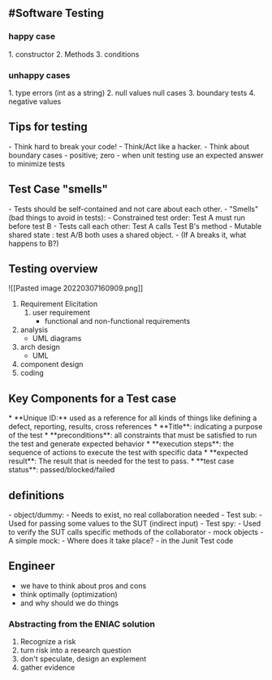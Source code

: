 
<h2> #Software Testing </h2>
<h3>happy case</h3>
1. constructor
2. Methods
3. conditions

<h3>unhappy cases</h3>
1. type errors (int as a string)
2. null values null cases
3. boundary tests
4. negative values

<h2>Tips for testing</h2>
- Think hard to break your code!
	- Think/Act like a hacker.
- Think about boundary cases
	- positive; zero
- when unit testing use an expected answer to minimize tests

<h2>Test Case "smells" </h2>
- Tests should be self-contained and not care about each other.
- "Smells" (bad things to avoid in tests):
	- Constrained test order: Test A must run before test B
- Tests call each other: Test A calls Test B's method
- Mutable shared state : test A/B both uses a shared object.
	- (If A breaks it, what happens to B?)




<h2>Testing overview</h2>
![[Pasted image 20220307160909.png]]

1. Requirement Elicitation
	1. user requirement
		- functional and non-functional requirements
2. analysis
	- UML diagrams
3. arch design
	- UML
4. component design
5. coding

<h2>Key Components for a Test case</h2>
* **Unique ID:** used as a reference for all kinds of things like defining a defect, reporting, results, cross references
* **Title**: indicating a purpose of the test
* **preconditions**: all constraints that must be satisfied to run the test and generate expected behavior
* **execution steps**: the sequence of actions to execute the test with specific data
* **expected result**: The result that is needed for the test to pass.
* **test case status**: passed/blocked/failed



<h2> definitions </h2>
- object/dummy:
	- Needs to exist, no real collaboration needed
- Test sub:
	- Used for passing some values to the SUT (indirect input)
- Test spy:
	- Used to verify the SUT calls specific methods of the collaborator
- mock objects
	- A simple mock:
		- Where does it take place?
			- in the Junit Test code


## Engineer
- we have to think about pros and cons
- think optimally (optimization)
- and why should we do things 

### Abstracting from the ENIAC solution
1. Recognize a risk
2. turn risk into a research question
3. don't speculate, design an explement
4. gather evidence
